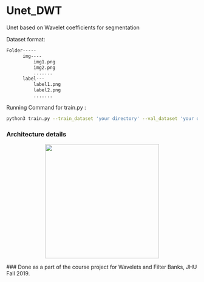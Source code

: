 # Unet_DWT
Unet based on Wavelet coefficients for segmentation

Dataset format:

```bash
Folder-----
      img----
          img1.png
          img2.png
          .......
      label---
          label1.png
          label2.png
          .......
```

Running Command for train.py :
```bash
python3 train.py --train_dataset 'your directory' --val_dataset 'your directory' --model_name 'brainus_db2_lvl2' --checkpoint_path 'chk/brainus__lvl2'
```
### Architecture details

<p align="center">
  <img src="docs/img/arch2.png" width="300"/>
</p>
### Done as a part of the course project for 
Wavelets and Filter Banks, JHU Fall 2019.
